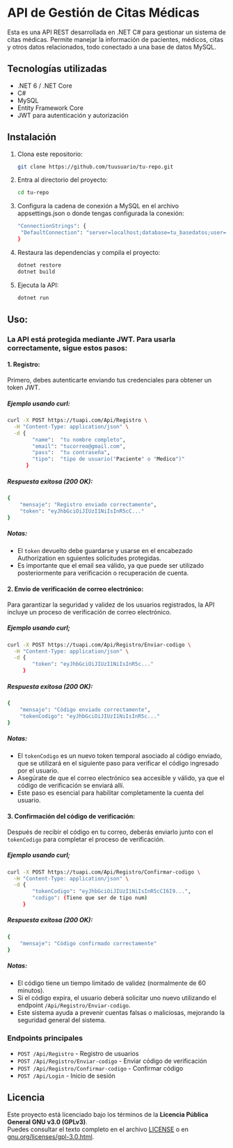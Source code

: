 # API de Gestión de Citas Médicas

Esta es una API REST desarrollada en .NET C# para gestionar un sistema de citas médicas. Permite manejar la información de pacientes, médicos, citas y otros datos relacionados, todo conectado a una base de datos MySQL.

## Tecnologías utilizadas

- .NET 6 / .NET Core  
- C#  
- MySQL  
- Entity Framework Core
- JWT para autenticación y autorización  

## Instalación

1. Clona este repositorio:  
   ```bash
   git clone https://github.com/tuusuario/tu-repo.git
2. Entra al directorio del proyecto:
   ```bash
   cd tu-repo

4. Configura la cadena de conexión a MySQL en el archivo appsettings.json o donde tengas configurada la conexión:
   ```bash
   "ConnectionStrings": {
    "DefaultConnection": "server=localhost;database=tu_basedatos;user=usuario;password=contraseña;"
   }

5. Restaura las dependencias y compila el proyecto:
   ```bash
   dotnet restore
   dotnet build

6. Ejecuta la API:
   ```bash
   dotnet run

## Uso:

### La API está protegida mediante JWT. Para usarla correctamente, sigue estos pasos:

#### 1. Registro:
Primero, debes autenticarte enviando tus credenciales para obtener un token JWT.  
##### Ejemplo usando curl:  
```bash
curl -X POST https://tuapi.com/Api/Registro \
  -H "Content-Type: application/json" \
  -d {
        "name":  "tu nombre completo",
        "email": "tucorreo@gmail.com",
        "pass":  "tu contraseña",
        "tipo":  "tipo de usuario("Paciente" o "Medico")"
      }
```
##### Respuesta exitosa (200 OK):
```bash
{
    "mensaje": "Registro enviado correctamente",
    "token": "eyJhbGciOiJIUzI1NiIsInR5cC..."
}
```
##### Notas:  

- El `token` devuelto debe guardarse y usarse en el encabezado Authorization en sguientes solicitudes protegidas.
- Es importante que el email sea válido, ya que puede ser utilizado posteriormente para verificación o recuperación de cuenta.

#### 2. Envío de verificación de correo electrónico:  
Para garantizar la seguridad y validez de los usuarios registrados, la API incluye un proceso de verificación de correo electrónico.
##### Ejemplo usando curl;
```bash
curl -X POST https://tuapi.com/Api/Registro/Enviar-codigo \
  -H "Content-Type: application/json" \
  -d {
        "token": "eyJhbGciOiJIUzI1NiIsInR5c..."
     }
```
##### Respuesta exitosa (200 OK): 
```bash
{
    "mensaje": "Código enviado correctamente",
    "tokenCodigo": "eyJhbGciOiJIUzI1NiIsInR5c..."
}
```
##### Notas:

- El `tokenCodigo` es un nuevo token temporal asociado al código enviado, que se utilizará en el siguiente paso para verificar el código ingresado por el usuario.  
- Asegúrate de que el correo electrónico sea accesible y válido, ya que el código de verificación se enviará allí.
- Este paso es esencial para habilitar completamente la cuenta del usuario.

#### 3. Confirmación del código de verificación:  
Después de recibir el código en tu correo, deberás enviarlo junto con el `tokenCodigo` para completar el proceso de verificación.
##### Ejemplo usando curl;
```bash
curl -X POST https://tuapi.com/Api/Registro/Confirmar-codigo \
  -H "Content-Type: application/json" \
  -d {
        "tokenCodigo": "eyJhbGciOiJIUzI1NiIsInR5cCI6I9...",
        "codigo": (Tiene que ser de tipo num)
     }
```
##### Respuesta exitosa (200 OK): 
```bash
{
    "mensaje": "Código confirmado correctamente"
}
```
##### Notas:

- El código tiene un tiempo limitado de validez (normalmente de 60 minutos).
- Si el código expira, el usuario deberá solicitar uno nuevo utilizando el endpoint `/Api/Registro/Enviar-codigo`.
- Este sistema ayuda a prevenir cuentas falsas o maliciosas, mejorando la seguridad general del sistema.

### Endpoints principales

- `POST /Api/Registro` - Registro de usuarios
- `POST /Api/Registro/Enviar-codigo` - Enviar código de verificación
- `POST /Api/Registro/Confirmar-codigo` - Confirmar código
- `POST /Api/Login` - Inicio de sesión
  
## Licencia

Este proyecto está licenciado bajo los términos de la **Licencia Pública General GNU v3.0 (GPLv3)**.  
Puedes consultar el texto completo en el archivo [LICENSE](./LICENSE) o en [gnu.org/licenses/gpl-3.0.html](https://www.gnu.org/licenses/gpl-3.0.html).
